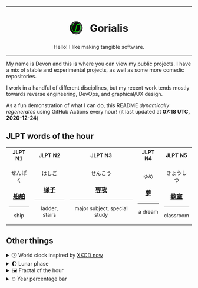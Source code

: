***

<h1 align="center">
<sub>
    <img src="readme/resources/avatar.png" height="36">
</sub>
&nbsp;
Gorialis
</h1>
<p align="center">
Hello! I like making tangible software.
</p>

***

My name is Devon and this is where you can view my public projects. I have a mix of stable and experimental projects, as well as some more comedic repositories.

I work in a handful of different disciplines, but my recent work tends mostly towards reverse engineering, DevOps, and graphical/UX design.

As a fun demonstration of what I can do, this README *dynamically regenerates* using GitHub Actions every hour! (it last updated at **07:18 UTC, 2020-12-24**)

<h2>JLPT words of the hour</h2>
<table>
    <tr>
        <th>JLPT N1</th>
        <th>JLPT N2</th>
        <th>JLPT N3</th>
        <th>JLPT N4</th>
        <th>JLPT N5</th>
    </tr>
    <tr>
        <td>
            <p align="center">せんぱく</p>
            <h3 align="center"><b><a href="https://jisho.org/search/%E8%88%B9%E8%88%B6">船舶</a></b></h3>
            <hr>
            <p align="center">ship</p>
        </td>
        <td>
            <p align="center">はしご</p>
            <h3 align="center"><b><a href="https://jisho.org/search/%E6%A2%AF%E5%AD%90">梯子</a></b></h3>
            <hr>
            <p align="center">ladder,<wbr> stairs</p>
        </td>
        <td>
            <p align="center">せんこう</p>
            <h3 align="center"><b><a href="https://jisho.org/search/%E5%B0%82%E6%94%BB">専攻</a></b></h3>
            <hr>
            <p align="center">major subject,<wbr> special study</p>
        </td>
        <td>
            <p align="center">ゆめ</p>
            <h3 align="center"><b><a href="https://jisho.org/search/%E5%A4%A2">夢</a></b></h3>
            <hr>
            <p align="center">a dream</p>
        </td>
        <td>
            <p align="center">きょうしつ</p>
            <h3 align="center"><b><a href="https://jisho.org/search/%E6%95%99%E5%AE%A4">教室</a></b></h3>
            <hr>
            <p align="center">classroom</p>
        </td>
    </tr>
</table>

<h2>Other things</h2>
<details>
<summary>🕖  World clock inspired by <a href="https://xkcd.com/now">XKCD now</a></summary>

> <img src="generated/now.png" width="512">

</details>
<details>
<summary>🌔 Lunar phase</summary>

The moon is approximately 34.64% through its phase (Waxing Gibbous).

</details>
<details>
<summary>&#x1f5bc; Fractal of the hour</summary>

> <img src="generated/fractal.png" width="512">

</details>
<details>
<summary>&#x23f2; Year percentage bar</summary>
<pre><code>2020 [███████████████████▁] 97.90%</code></pre>
</details>
